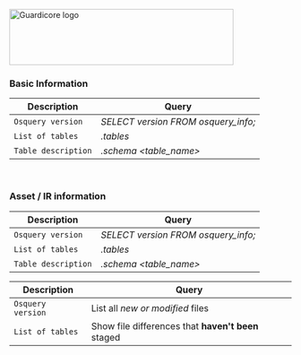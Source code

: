 <p align="left">
  <a href="https://www.guardicore.com/">
    <img src="https://www.guardicore.com/wp-content/uploads/2019/02/guardicore-press-releases-logo-banner2-845x200-1.jpg" alt="Guardicore logo" width="400" height="100">
  </a>
</p>
<h3 align="left">Basic Information</h3>
<p align="left">

| Description | Query |
| --- | --- |
| `Osquery version` | *SELECT version FROM osquery_info;* |
| `List of tables` | *.tables* |
| `Table description` | *.schema <table_name>* |
<br>
<h3 align="left">Asset / IR information</h3>

| Description | Query |
| --- | --- |
| `Osquery version` | *SELECT version FROM osquery_info;* |
| `List of tables` | *.tables* |
| `Table description` | *.schema <table_name>* |

| Description | Query |
| --- | --- |
| `Osquery version` | List all *new or modified* files |
| `List of tables` | Show file differences that **haven't been** staged |
</p>
